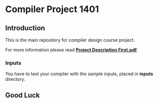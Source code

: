 # Compiler Project 1401


## Introduction
This is the main repository for compiler design course project.

For more information please read **[Project Description First.pdf](https://github.com/rouzegarCompiler/compiler-1401-description/blob/main/Project_Description_First.pdf)**.

### Inputs
You have to test your compiler with the sample inputs, placed in **inputs** directory.

## Good Luck
